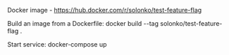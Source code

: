 Docker image - https://hub.docker.com/r/solonko/test-feature-flag

Build an image from a Dockerfile:
    docker build --tag solonko/test-feature-flag . 

Start service: 
    docker-compose up
